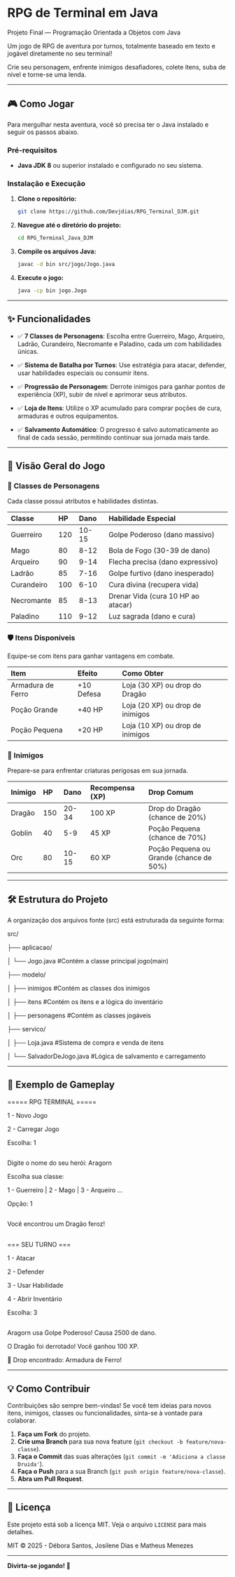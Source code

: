 # RPG de Terminal em Java

Projeto Final — Programação Orientada a Objetos com Java

Um jogo de RPG de aventura por turnos, totalmente baseado em texto e jogável diretamente no seu terminal! 

Crie seu personagem, enfrente inimigos desafiadores, colete itens, suba de nível e torne-se uma lenda.

---

## 🎮 Como Jogar

Para mergulhar nesta aventura, você só precisa ter o Java instalado e seguir os passos abaixo.

### Pré-requisitos

- **Java JDK 8** ou superior instalado e configurado no seu sistema.

### Instalação e Execução

1.  **Clone o repositório:**
    ```bash
    git clone https://github.com/Devjdias/RPG_Terminal_DJM.git
    ```

2.  **Navegue até o diretório do projeto:**
    ```bash
    cd RPG_Terminal_Java_DJM
    ```

3.  **Compile os arquivos Java:**
    ```bash
    javac -d bin src/jogo/Jogo.java
    ```

4.  **Execute o jogo:**
    ```bash
    java -cp bin jogo.Jogo
    ```

---

## ✨ Funcionalidades

-   ✅ **7 Classes de Personagens**: Escolha entre Guerreiro, Mago, Arqueiro, Ladrão, Curandeiro, Necromante e Paladino, cada um com habilidades únicas.
  
-   ✅ **Sistema de Batalha por Turnos**: Use estratégia para atacar, defender, usar habilidades especiais ou consumir itens.
  
-   ✅ **Progressão de Personagem**: Derrote inimigos para ganhar pontos de experiência (XP), subir de nível e aprimorar seus atributos.
  
-   ✅ **Loja de Itens**: Utilize o XP acumulado para comprar poções de cura, armaduras e outros equipamentos.
  
-   ✅ **Salvamento Automático**: O progresso é salvo automaticamente ao final de cada sessão, permitindo continuar sua jornada mais tarde.

---

## 👾 Visão Geral do Jogo

### 💫 Classes de Personagens
Cada classe possui atributos e habilidades distintas.

| Classe     | HP  | Dano    | Habilidade Especial                  |
| :--------- | :-- | :------ | :----------------------------------- |
| Guerreiro  | 120 | 10-15   | Golpe Poderoso (dano massivo)        |
| Mago       | 80  | 8-12    | Bola de Fogo (30-39 de dano)         |
| Arqueiro   | 90  | 9-14    | Flecha precisa (dano expressivo)     |
| Ladrão     | 85  | 7-16    | Golpe furtivo (dano inesperado)      |
| Curandeiro | 100 | 6-10    | Cura divina (recupera vida)          |
| Necromante | 85  | 8-13    | Drenar Vida (cura 10 HP ao atacar)   |
| Paladino   | 110 | 9-12    | Luz sagrada (dano e cura)            |

### 🛡️ Itens Disponíveis
Equipe-se com itens para ganhar vantagens em combate.

| Item              | Efeito      | Como Obter                         |
| :---------------- | :---------- | :--------------------------------- |
| Armadura de Ferro | +10 Defesa  | Loja (30 XP) ou drop do Dragão     |
| Poção Grande      | +40 HP      | Loja (20 XP) ou drop de inimigos   |
| Poção Pequena     | +20 HP      | Loja (10 XP) ou drop de inimigos   |

### 🎯 Inimigos
Prepare-se para enfrentar criaturas perigosas em sua jornada.

| Inimigo | HP  | Dano    | Recompensa (XP) | Drop Comum                           |
| :------ | :-- | :------ | :-------------- | :----------------------------------- |
| Dragão  | 150 | 20-34   | 100 XP          | Drop do Dragão (chance de 20%)       |
| Goblin  | 40  | 5-9     | 45 XP           | Poção Pequena (chance de 70%)        |
| Orc     | 80  | 10-15   | 60 XP           | Poção Pequena ou Grande (chance de 50%) |

---

## 🛠️ Estrutura do Projeto

A organização dos arquivos fonte (src) está estruturada da seguinte forma:

src/

├── aplicacao/                                   

│   └── Jogo.java                                #Contém a classe principal jogo(main)

├── modelo/                          

│  ├── inimigos                                  #Contém as classes dos inimigos

│  ├── itens                                     #Contém os itens e a lógica do inventário

│  ├── personagens                               #Contém as classes jogáveis

├── servico/

│    ├── Loja.java                               #Sistema de compra e venda de itens

│    └── SalvadorDeJogo.java                     #Lógica de salvamento e carregamento





---

## 📌 Exemplo de Gameplay

===== RPG TERMINAL =====

1 - Novo Jogo

2 - Carregar Jogo

Escolha: 1

##
Digite o nome do seu herói: Aragorn

Escolha sua classe:

1 - Guerreiro | 2 - Mago | 3 - Arqueiro ...

Opção: 1

##
Você encontrou um Dragão feroz!

##
=== SEU TURNO ===

1 - Atacar

2 - Defender

3 - Usar Habilidade

4 - Abrir Inventário

Escolha: 3

##
Aragorn usa Golpe Poderoso! Causa 2500 de dano.

O Dragão foi derrotado! Você ganhou 100 XP.

🎁 Drop encontrado: Armadura de Ferro!


---

## 💡 Como Contribuir

Contribuições são sempre bem-vindas! Se você tem ideias para novos itens, inimigos, classes ou funcionalidades, sinta-se à vontade para colaborar.

1.  **Faça um Fork** do projeto.
2.  **Crie uma Branch** para sua nova feature (`git checkout -b feature/nova-classe`).
3.  **Faça o Commit** das suas alterações (`git commit -m 'Adiciona a classe Druida'`).
4.  **Faça o Push** para a sua Branch (`git push origin feature/nova-classe`).
5.  **Abra um Pull Request**.

---

## 📜 Licença

Este projeto está sob a licença MIT. Veja o arquivo `LICENSE` para mais detalhes.

MIT © 2025 - Débora Santos, Josilene Dias e Matheus Menezes

---

**Divirta-se jogando! 🎉**
